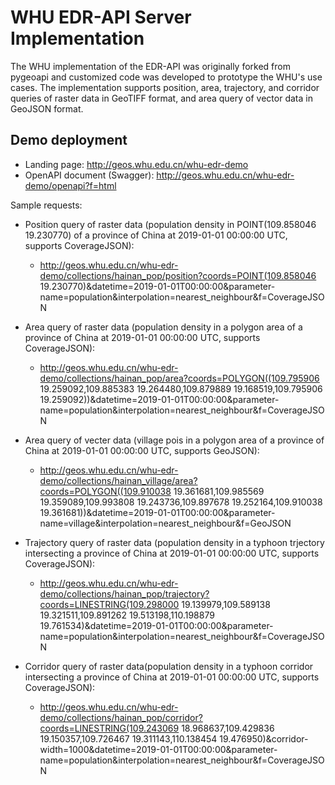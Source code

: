 # WHU EDR-API Server Implementation

The WHU implementation of the EDR-API was originally forked from pygeoapi and customized code was developed to prototype the WHU's use cases.
The implementation supports position, area, trajectory, and corridor queries of raster data in GeoTIFF format, and area query of vector data in GeoJSON format.


## Demo deployment

- Landing page: http://geos.whu.edu.cn/whu-edr-demo
- OpenAPI document (Swagger): http://geos.whu.edu.cn/whu-edr-demo/openapi?f=html


Sample requests:
- Position query of raster data (population density in POINT(109.858046 19.230770) of a province of China at 2019-01-01 00:00:00 UTC, supports CoverageJSON):
  - http://geos.whu.edu.cn/whu-edr-demo/collections/hainan_pop/position?coords=POINT(109.858046 19.230770)&datetime=2019-01-01T00:00:00&parameter-name=population&interpolation=nearest_neighbour&f=CoverageJSON

- Area query of raster data (population density in a polygon area of a province of China at 2019-01-01 00:00:00 UTC, supports CoverageJSON):
  - http://geos.whu.edu.cn/whu-edr-demo/collections/hainan_pop/area?coords=POLYGON((109.795906 19.259092,109.885383 19.264480,109.879889 19.168519,109.795906 19.259092))&datetime=2019-01-01T00:00:00&parameter-name=population&interpolation=nearest_neighbour&f=CoverageJSON
  
- Area query of vecter data (village pois in a polygon area of a province of China at 2019-01-01 00:00:00 UTC, supports GeoJSON):
  - http://geos.whu.edu.cn/whu-edr-demo/collections/hainan_village/area?coords=POLYGON((109.910038 19.361681,109.985569 19.359089,109.993808 19.243736,109.897678 19.252164,109.910038 19.361681))&datetime=2019-01-01T00:00:00&parameter-name=village&interpolation=nearest_neighbour&f=GeoJSON

- Trajectory query of raster data (population density in a typhoon trjectory intersecting a province of China at 2019-01-01 00:00:00 UTC, supports CoverageJSON):
  - http://geos.whu.edu.cn/whu-edr-demo/collections/hainan_pop/trajectory?coords=LINESTRING(109.298000 19.139979,109.589138 19.321511,109.891262 19.513198,110.198879 19.761534)&datetime=2019-01-01T00:00:00&parameter-name=population&interpolation=nearest_neighbour&f=CoverageJSON

- Corridor query of raster data(population density in a typhoon corridor intersecting a province of China at 2019-01-01 00:00:00 UTC, supports CoverageJSON):
  - http://geos.whu.edu.cn/whu-edr-demo/collections/hainan_pop/corridor?coords=LINESTRING(109.243069 18.968637,109.429836 19.150357,109.726467 19.311143,110.138454 19.476950)&corridor-width=1000&datetime=2019-01-01T00:00:00&parameter-name=population&interpolation=nearest_neighbour&f=CoverageJSON


